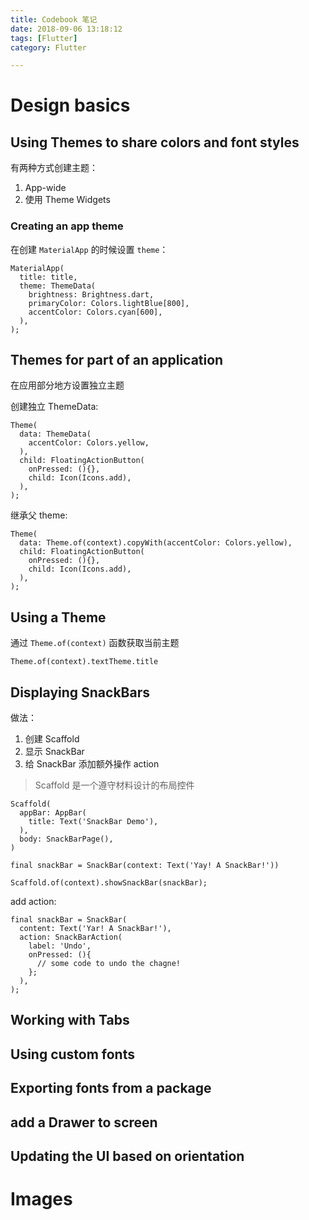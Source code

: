 ```yaml
---
title: Codebook 笔记
date: 2018-09-06 13:18:12
tags: [Flutter]
category: Flutter

---
```



# Design basics

## Using Themes to share colors and font styles

有两种方式创建主题：

1. App-wide
2. 使用 Theme Widgets

### Creating an app theme

在创建 `MaterialApp` 的时候设置 `theme`：

```
MaterialApp(
  title: title,
  theme: ThemeData(
    brightness: Brightness.dart,
    primaryColor: Colors.lightBlue[800],
    accentColor: Colors.cyan[600],
  ),
);
```

## Themes for part of an application

在应用部分地方设置独立主题

创建独立 ThemeData:

```
Theme(
  data: ThemeData(
    accentColor: Colors.yellow,
  ),
  child: FloatingActionButton(
    onPressed: (){},
    child: Icon(Icons.add),
  ),
);
```

继承父 theme:

```
Theme(
  data: Theme.of(context).copyWith(accentColor: Colors.yellow),
  child: FloatingActionButton(
    onPressed: (){},
    child: Icon(Icons.add),
  ),
);
```

## Using a Theme

通过 `Theme.of(context)` 函数获取当前主题


```
Theme.of(context).textTheme.title
```

## Displaying SnackBars

做法：

1. 创建 Scaffold
2. 显示 SnackBar
3. 给 SnackBar 添加额外操作 action

>Scaffold 是一个遵守材料设计的布局控件

```
Scaffold(
  appBar: AppBar(
    title: Text('SnackBar Demo'),
  ),
  body: SnackBarPage(),
)
```

```
final snackBar = SnackBar(context: Text('Yay! A SnackBar!'))

Scaffold.of(context).showSnackBar(snackBar);
```

add action:

```
final snackBar = SnackBar(
  content: Text('Yar! A SnackBar!'),
  action: SnackBarAction(
    label: 'Undo',
    onPressed: (){
      // some code to undo the chagne!
    };
  ),
);
```





## Working with Tabs

## Using custom fonts

## Exporting fonts from a package

## add a Drawer to screen

## Updating the UI based on orientation

# Images


